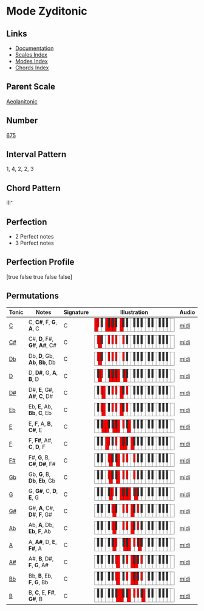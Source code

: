# Mode Zyditonic

## Links

- [Documentation](README.md)
- [Scales Index](Scales.md)
- [Modes Index](Modes.md)
- [Chords Index](Chords.md)

## Parent Scale

[Aeolanitonic](ScaleAeolanitonic.md)

## Number

[675](https://ianring.com/musictheory/scales/675)

## Interval Pattern

1, 4, 2, 2, 3

## Chord Pattern

III⁺

## Perfection

- 2 Perfect notes
- 3 Perfect notes

## Perfection Profile

[true false true false false]

## Permutations

| Tonic | Notes | Signature | Illustration | Audio |
|-------|-------|-----------|--------------|-------|
| [C](ModeCNaturalZyditonic.md) | C, **C#**, F, **G**, **A**, C | C | ![CNaturalZyditonic](ModeCNaturalZyditonic.png) | [midi](https://github.com/edipermadi/music/blob/main/docs/ModeCNaturalZyditonic.mid?raw=true) |
| [C#](ModeCSharpZyditonic.md) | C#, **D**, F#, **G#**, **A#**, C# | C | ![CSharpZyditonic](ModeCSharpZyditonic.png) | [midi](https://github.com/edipermadi/music/blob/main/docs/ModeCSharpZyditonic.mid?raw=true) |
| [Db](ModeDFlatZyditonic.md) | Db, **D**, Gb, **Ab**, **Bb**, Db | C | ![DFlatZyditonic](ModeDFlatZyditonic.png) | [midi](https://github.com/edipermadi/music/blob/main/docs/ModeDFlatZyditonic.mid?raw=true) |
| [D](ModeDNaturalZyditonic.md) | D, **D#**, G, **A**, **B**, D | C | ![DNaturalZyditonic](ModeDNaturalZyditonic.png) | [midi](https://github.com/edipermadi/music/blob/main/docs/ModeDNaturalZyditonic.mid?raw=true) |
| [D#](ModeDSharpZyditonic.md) | D#, **E**, G#, **A#**, **C**, D# | C | ![DSharpZyditonic](ModeDSharpZyditonic.png) | [midi](https://github.com/edipermadi/music/blob/main/docs/ModeDSharpZyditonic.mid?raw=true) |
| [Eb](ModeEFlatZyditonic.md) | Eb, **E**, Ab, **Bb**, **C**, Eb | C | ![EFlatZyditonic](ModeEFlatZyditonic.png) | [midi](https://github.com/edipermadi/music/blob/main/docs/ModeEFlatZyditonic.mid?raw=true) |
| [E](ModeENaturalZyditonic.md) | E, **F**, A, **B**, **C#**, E | C | ![ENaturalZyditonic](ModeENaturalZyditonic.png) | [midi](https://github.com/edipermadi/music/blob/main/docs/ModeENaturalZyditonic.mid?raw=true) |
| [F](ModeFNaturalZyditonic.md) | F, **F#**, A#, **C**, **D**, F | C | ![FNaturalZyditonic](ModeFNaturalZyditonic.png) | [midi](https://github.com/edipermadi/music/blob/main/docs/ModeFNaturalZyditonic.mid?raw=true) |
| [F#](ModeFSharpZyditonic.md) | F#, **G**, B, **C#**, **D#**, F# | C | ![FSharpZyditonic](ModeFSharpZyditonic.png) | [midi](https://github.com/edipermadi/music/blob/main/docs/ModeFSharpZyditonic.mid?raw=true) |
| [Gb](ModeGFlatZyditonic.md) | Gb, **G**, B, **Db**, **Eb**, Gb | C | ![GFlatZyditonic](ModeGFlatZyditonic.png) | [midi](https://github.com/edipermadi/music/blob/main/docs/ModeGFlatZyditonic.mid?raw=true) |
| [G](ModeGNaturalZyditonic.md) | G, **G#**, C, **D**, **E**, G | C | ![GNaturalZyditonic](ModeGNaturalZyditonic.png) | [midi](https://github.com/edipermadi/music/blob/main/docs/ModeGNaturalZyditonic.mid?raw=true) |
| [G#](ModeGSharpZyditonic.md) | G#, **A**, C#, **D#**, **F**, G# | C | ![GSharpZyditonic](ModeGSharpZyditonic.png) | [midi](https://github.com/edipermadi/music/blob/main/docs/ModeGSharpZyditonic.mid?raw=true) |
| [Ab](ModeAFlatZyditonic.md) | Ab, **A**, Db, **Eb**, **F**, Ab | C | ![AFlatZyditonic](ModeAFlatZyditonic.png) | [midi](https://github.com/edipermadi/music/blob/main/docs/ModeAFlatZyditonic.mid?raw=true) |
| [A](ModeANaturalZyditonic.md) | A, **A#**, D, **E**, **F#**, A | C | ![ANaturalZyditonic](ModeANaturalZyditonic.png) | [midi](https://github.com/edipermadi/music/blob/main/docs/ModeANaturalZyditonic.mid?raw=true) |
| [A#](ModeASharpZyditonic.md) | A#, **B**, D#, **F**, **G**, A# | C | ![ASharpZyditonic](ModeASharpZyditonic.png) | [midi](https://github.com/edipermadi/music/blob/main/docs/ModeASharpZyditonic.mid?raw=true) |
| [Bb](ModeBFlatZyditonic.md) | Bb, **B**, Eb, **F**, **G**, Bb | C | ![BFlatZyditonic](ModeBFlatZyditonic.png) | [midi](https://github.com/edipermadi/music/blob/main/docs/ModeBFlatZyditonic.mid?raw=true) |
| [B](ModeBNaturalZyditonic.md) | B, **C**, E, **F#**, **G#**, B | C | ![BNaturalZyditonic](ModeBNaturalZyditonic.png) | [midi](https://github.com/edipermadi/music/blob/main/docs/ModeBNaturalZyditonic.mid?raw=true) |

